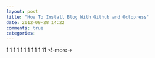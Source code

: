 ```yaml
---
layout: post
title: "How To Install Blog With Github and Octopress"
date: 2012-09-28 14:22
comments: true
categories: 
---
```


1
1
1
1
1
1
1
1
1
1
11
<!-more->
